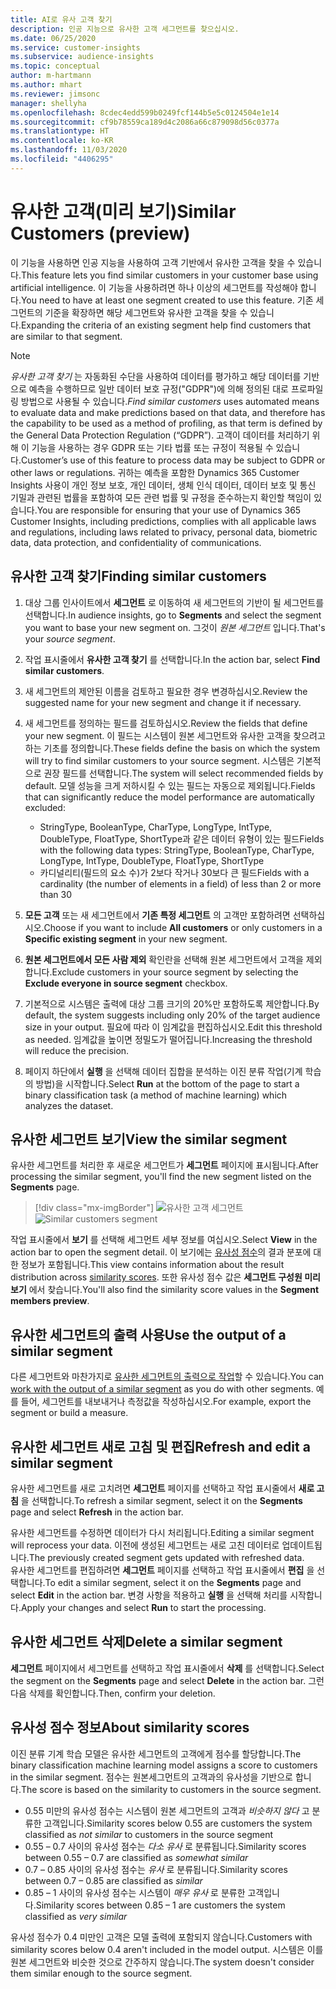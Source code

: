 ```yaml
---
title: AI로 유사 고객 찾기
description: 인공 지능으로 유사한 고객 세그먼트를 찾으십시오.
ms.date: 06/25/2020
ms.service: customer-insights
ms.subservice: audience-insights
ms.topic: conceptual
author: m-hartmann
ms.author: mhart
ms.reviewer: jimsonc
manager: shellyha
ms.openlocfilehash: 8cdec4edd599b0249fcf144b5e5c0124504e1e14
ms.sourcegitcommit: cf9b78559ca189d4c2086a66c879098d56c0377a
ms.translationtype: HT
ms.contentlocale: ko-KR
ms.lasthandoff: 11/03/2020
ms.locfileid: "4406295"
---
```

# <a name="similar-customers-preview"></a><span data-ttu-id="a8ee4-103">유사한 고객(미리 보기)</span><span class="sxs-lookup"><span data-stu-id="a8ee4-103">Similar Customers (preview)</span></span>

<span data-ttu-id="a8ee4-104">이 기능을 사용하면 인공 지능을 사용하여 고객 기반에서 유사한 고객을 찾을 수 있습니다.</span><span class="sxs-lookup"><span data-stu-id="a8ee4-104">This feature lets you find similar customers in your customer base using artificial intelligence.</span></span> <span data-ttu-id="a8ee4-105">이 기능을 사용하려면 하나 이상의 세그먼트를 작성해야 합니다.</span><span class="sxs-lookup"><span data-stu-id="a8ee4-105">You need to have at least one segment created to use this feature.</span></span> <span data-ttu-id="a8ee4-106">기존 세그먼트의 기준을 확장하면 해당 세그먼트와 유사한 고객을 찾을 수 있습니다.</span><span class="sxs-lookup"><span data-stu-id="a8ee4-106">Expanding the criteria of an existing segment help find customers that are similar to that segment.</span></span>

> [!NOTE]
> <span data-ttu-id="a8ee4-107">*유사한 고객 찾기* 는 자동화된 수단을 사용하여 데이터를 평가하고 해당 데이터를 기반으로 예측을 수행하므로 일반 데이터 보호 규정("GDPR")에 의해 정의된 대로 프로파일링 방법으로 사용될 수 있습니다.</span><span class="sxs-lookup"><span data-stu-id="a8ee4-107">*Find similar customers* uses automated means to evaluate data and make predictions based on that data, and therefore has the capability to be used as a method of profiling, as that term is defined by the General Data Protection Regulation (“GDPR”).</span></span> <span data-ttu-id="a8ee4-108">고객이 데이터를 처리하기 위해 이 기능을 사용하는 경우 GDPR 또는 기타 법률 또는 규정이 적용될 수 있습니다.</span><span class="sxs-lookup"><span data-stu-id="a8ee4-108">Customer’s use of this feature to process data may be subject to GDPR or other laws or regulations.</span></span> <span data-ttu-id="a8ee4-109">귀하는 예측을 포함한 Dynamics 365 Customer Insights 사용이 개인 정보 보호, 개인 데이터, 생체 인식 데이터, 데이터 보호 및 통신 기밀과 관련된 법률을 포함하여 모든 관련 법률 및 규정을 준수하는지 확인할 책임이 있습니다.</span><span class="sxs-lookup"><span data-stu-id="a8ee4-109">You are responsible for ensuring that your use of Dynamics 365 Customer Insights, including predictions, complies with all applicable laws and regulations, including laws related to privacy, personal data, biometric data, data protection, and confidentiality of communications.</span></span>

## <a name="finding-similar-customers"></a><span data-ttu-id="a8ee4-110">유사한 고객 찾기</span><span class="sxs-lookup"><span data-stu-id="a8ee4-110">Finding similar customers</span></span>

1. <span data-ttu-id="a8ee4-111">대상 그룹 인사이트에서 **세그먼트** 로 이동하여 새 세그먼트의 기반이 될 세그먼트를 선택합니다.</span><span class="sxs-lookup"><span data-stu-id="a8ee4-111">In audience insights, go to **Segments** and select the segment you want to base your new segment on.</span></span> <span data-ttu-id="a8ee4-112">그것이 *원본 세그먼트* 입니다.</span><span class="sxs-lookup"><span data-stu-id="a8ee4-112">That's your *source segment*.</span></span>

1. <span data-ttu-id="a8ee4-113">작업 표시줄에서 **유사한 고객 찾기** 를 선택합니다.</span><span class="sxs-lookup"><span data-stu-id="a8ee4-113">In the action bar, select **Find similar customers**.</span></span>

1. <span data-ttu-id="a8ee4-114">새 세그먼트의 제안된 이름을 검토하고 필요한 경우 변경하십시오.</span><span class="sxs-lookup"><span data-stu-id="a8ee4-114">Review the suggested name for your new segment and change it if necessary.</span></span>

1. <span data-ttu-id="a8ee4-115">새 세그먼트를 정의하는 필드를 검토하십시오.</span><span class="sxs-lookup"><span data-stu-id="a8ee4-115">Review the fields that define your new segment.</span></span> <span data-ttu-id="a8ee4-116">이 필드는 시스템이 원본 세그먼트와 유사한 고객을 찾으려고 하는 기초를 정의합니다.</span><span class="sxs-lookup"><span data-stu-id="a8ee4-116">These fields define the basis on which the system will try to find similar customers to your source segment.</span></span> <span data-ttu-id="a8ee4-117">시스템은 기본적으로 권장 필드를 선택합니다.</span><span class="sxs-lookup"><span data-stu-id="a8ee4-117">The system will select recommended fields by default.</span></span>
  <span data-ttu-id="a8ee4-118">모델 성능을 크게 저하시킬 수 있는 필드는 자동으로 제외됩니다.</span><span class="sxs-lookup"><span data-stu-id="a8ee4-118">Fields that can significantly reduce the model performance are automatically excluded:</span></span>
  
   - <span data-ttu-id="a8ee4-119">StringType, BooleanType, CharType, LongType, IntType, DoubleType, FloatType, ShortType과 같은 데이터 유형이 있는 필드</span><span class="sxs-lookup"><span data-stu-id="a8ee4-119">Fields with the following data types: StringType, BooleanType, CharType, LongType, IntType, DoubleType, FloatType, ShortType</span></span>
   - <span data-ttu-id="a8ee4-120">카디널리티(필드의 요소 수)가 2보다 작거나 30보다 큰 필드</span><span class="sxs-lookup"><span data-stu-id="a8ee4-120">Fields with a cardinality (the number of elements in a field) of less than 2 or more than 30</span></span>

1. <span data-ttu-id="a8ee4-121">**모든 고객** 또는 새 세그먼트에서 **기존 특정 세그먼트** 의 고객만 포함하려면 선택하십시오.</span><span class="sxs-lookup"><span data-stu-id="a8ee4-121">Choose if you want to include **All customers** or only customers in a **Specific existing segment** in your new segment.</span></span>

1. <span data-ttu-id="a8ee4-122">**원본 세그먼트에서 모든 사람 제외** 확인란을 선택해 원본 세그먼트에서 고객을 제외합니다.</span><span class="sxs-lookup"><span data-stu-id="a8ee4-122">Exclude customers in your source segment by selecting the **Exclude everyone in source segment** checkbox.</span></span>

1. <span data-ttu-id="a8ee4-123">기본적으로 시스템은 출력에 대상 그룹 크기의 20%만 포함하도록 제안합니다.</span><span class="sxs-lookup"><span data-stu-id="a8ee4-123">By default, the system suggests including only 20% of the target audience size in your output.</span></span> <span data-ttu-id="a8ee4-124">필요에 따라 이 임계값을 편집하십시오.</span><span class="sxs-lookup"><span data-stu-id="a8ee4-124">Edit this threshold as needed.</span></span> <span data-ttu-id="a8ee4-125">임계값을 높이면 정밀도가 떨어집니다.</span><span class="sxs-lookup"><span data-stu-id="a8ee4-125">Increasing the threshold will reduce the precision.</span></span>

1. <span data-ttu-id="a8ee4-126">페이지 하단에서 **실행** 을 선택해 데이터 집합을 분석하는 이진 분류 작업(기계 학습의 방법)을 시작합니다.</span><span class="sxs-lookup"><span data-stu-id="a8ee4-126">Select **Run** at the bottom of the page to start a binary classification task (a method of machine learning) which analyzes the dataset.</span></span>

## <a name="view-the-similar-segment"></a><span data-ttu-id="a8ee4-127">유사한 세그먼트 보기</span><span class="sxs-lookup"><span data-stu-id="a8ee4-127">View the similar segment</span></span>

<span data-ttu-id="a8ee4-128">유사한 세그먼트를 처리한 후 새로운 세그먼트가 **세그먼트** 페이지에 표시됩니다.</span><span class="sxs-lookup"><span data-stu-id="a8ee4-128">After processing the similar segment, you'll find the new segment listed on the **Segments** page.</span></span>

> [!div class="mx-imgBorder"]
> <span data-ttu-id="a8ee4-129">![유사한 고객 세그먼트](media/expanded-segment.png "유사한 고객 세그먼트")</span><span class="sxs-lookup"><span data-stu-id="a8ee4-129">![Similar customers segment](media/expanded-segment.png "Similar customers segment")</span></span>

<span data-ttu-id="a8ee4-130">작업 표시줄에서 **보기** 를 선택해 세그먼트 세부 정보를 여십시오.</span><span class="sxs-lookup"><span data-stu-id="a8ee4-130">Select **View** in the action bar to open the segment detail.</span></span> <span data-ttu-id="a8ee4-131">이 보기에는 [유사성 점수](#about-similarity-scores)의 결과 분포에 대한 정보가 포함됩니다.</span><span class="sxs-lookup"><span data-stu-id="a8ee4-131">This view contains information about the result distribution across [similarity scores](#about-similarity-scores).</span></span> <span data-ttu-id="a8ee4-132">또한 유사성 점수 값은 **세그먼트 구성원 미리 보기** 에서 찾습니다.</span><span class="sxs-lookup"><span data-stu-id="a8ee4-132">You'll also find the similarity score values in the **Segment members preview**.</span></span>

## <a name="use-the-output-of-a-similar-segment"></a><span data-ttu-id="a8ee4-133">유사한 세그먼트의 출력 사용</span><span class="sxs-lookup"><span data-stu-id="a8ee4-133">Use the output of a similar segment</span></span>

<span data-ttu-id="a8ee4-134">다른 세그먼트와 마찬가지로 [유사한 세그먼트의 출력으로 작업](segments.md)할 수 있습니다.</span><span class="sxs-lookup"><span data-stu-id="a8ee4-134">You can [work with the output of a similar segment](segments.md) as you do with other segments.</span></span> <span data-ttu-id="a8ee4-135">예를 들어, 세그먼트를 내보내거나 측정값을 작성하십시오.</span><span class="sxs-lookup"><span data-stu-id="a8ee4-135">For example, export the segment or build a measure.</span></span>

## <a name="refresh-and-edit-a-similar-segment"></a><span data-ttu-id="a8ee4-136">유사한 세그먼트 새로 고침 및 편집</span><span class="sxs-lookup"><span data-stu-id="a8ee4-136">Refresh and edit a similar segment</span></span>

<span data-ttu-id="a8ee4-137">유사한 세그먼트를 새로 고치려면 **세그먼트** 페이지를 선택하고 작업 표시줄에서 **새로 고침** 을 선택합니다.</span><span class="sxs-lookup"><span data-stu-id="a8ee4-137">To refresh a similar segment, select it on the **Segments** page and select **Refresh** in the action bar.</span></span>

<span data-ttu-id="a8ee4-138">유사한 세그먼트를 수정하면 데이터가 다시 처리됩니다.</span><span class="sxs-lookup"><span data-stu-id="a8ee4-138">Editing a similar segment will reprocess your data.</span></span> <span data-ttu-id="a8ee4-139">이전에 생성된 세그먼트는 새로 고친 데이터로 업데이트됩니다.</span><span class="sxs-lookup"><span data-stu-id="a8ee4-139">The previously created segment gets updated with refreshed data.</span></span>    
<span data-ttu-id="a8ee4-140">유사한 세그먼트를 편집하려면 **세그먼트** 페이지를 선택하고 작업 표시줄에서 **편집** 을 선택합니다.</span><span class="sxs-lookup"><span data-stu-id="a8ee4-140">To edit a similar segment, select it on the **Segments** page and select **Edit** in the action bar.</span></span> <span data-ttu-id="a8ee4-141">변경 사항을 적용하고 **실행** 을 선택해 처리를 시작합니다.</span><span class="sxs-lookup"><span data-stu-id="a8ee4-141">Apply your changes and select **Run** to start the processing.</span></span>

## <a name="delete-a-similar-segment"></a><span data-ttu-id="a8ee4-142">유사한 세그먼트 삭제</span><span class="sxs-lookup"><span data-stu-id="a8ee4-142">Delete a similar segment</span></span>

<span data-ttu-id="a8ee4-143">**세그먼트** 페이지에서 세그먼트를 선택하고 작업 표시줄에서 **삭제** 를 선택합니다.</span><span class="sxs-lookup"><span data-stu-id="a8ee4-143">Select the segment on the **Segments** page and select **Delete** in the action bar.</span></span> <span data-ttu-id="a8ee4-144">그런 다음 삭제를 확인합니다.</span><span class="sxs-lookup"><span data-stu-id="a8ee4-144">Then, confirm your deletion.</span></span>

## <a name="about-similarity-scores"></a><span data-ttu-id="a8ee4-145">유사성 점수 정보</span><span class="sxs-lookup"><span data-stu-id="a8ee4-145">About similarity scores</span></span>

<span data-ttu-id="a8ee4-146">이진 분류 기계 학습 모델은 유사한 세그먼트의 고객에게 점수를 할당합니다.</span><span class="sxs-lookup"><span data-stu-id="a8ee4-146">The binary classification machine learning model assigns a score to customers in the similar segment.</span></span> <span data-ttu-id="a8ee4-147">점수는 원본세그먼트의 고객과의 유사성을 기반으로 합니다.</span><span class="sxs-lookup"><span data-stu-id="a8ee4-147">The score is based on the similarity to customers in the source segment.</span></span>

- <span data-ttu-id="a8ee4-148">0.55 미만의 유사성 점수는 시스템이 원본 세그먼트의 고객과 *비슷하지 않다* 고 분류한 고객입니다.</span><span class="sxs-lookup"><span data-stu-id="a8ee4-148">Similarity scores below 0.55 are customers the system classified as *not similar* to customers in the source segment</span></span>
- <span data-ttu-id="a8ee4-149">0.55 – 0.7 사이의 유사성 점수는 *다소 유사* 로 분류됩니다.</span><span class="sxs-lookup"><span data-stu-id="a8ee4-149">Similarity scores between 0.55 – 0.7 are classified as *somewhat similar*</span></span>
- <span data-ttu-id="a8ee4-150">0.7 – 0.85 사이의 유사성 점수는 *유사* 로 분류됩니다.</span><span class="sxs-lookup"><span data-stu-id="a8ee4-150">Similarity scores between 0.7 – 0.85 are classified as *similar*</span></span>
- <span data-ttu-id="a8ee4-151">0.85 – 1 사이의 유사성 점수는 시스템이 *매우 유사* 로 분류한 고객입니다.</span><span class="sxs-lookup"><span data-stu-id="a8ee4-151">Similarity scores between 0.85 – 1 are customers the system classified as *very similar*</span></span>

<span data-ttu-id="a8ee4-152">유사성 점수가 0.4 미만인 고객은 모델 출력에 포함되지 않습니다.</span><span class="sxs-lookup"><span data-stu-id="a8ee4-152">Customers with similarity scores below 0.4 aren't included in the model output.</span></span> <span data-ttu-id="a8ee4-153">시스템은 이를 원본 세그먼트와 비슷한 것으로 간주하지 않습니다.</span><span class="sxs-lookup"><span data-stu-id="a8ee4-153">The system doesn't consider them similar enough to the source segment.</span></span>
